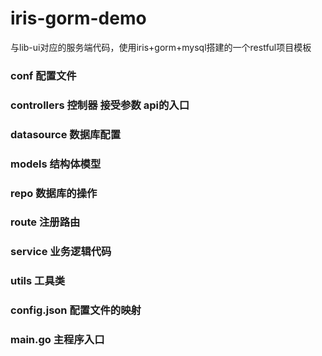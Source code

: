 # iris-gorm-demo
与lib-ui对应的服务端代码，使用iris+gorm+mysql搭建的一个restful项目模板
### conf  配置文件
### controllers  控制器 接受参数 api的入口
### datasource 数据库配置
### models  结构体模型
### repo 数据库的操作
### route  注册路由
### service 业务逻辑代码
### utils  工具类
### config.json 配置文件的映射
### main.go 主程序入口
